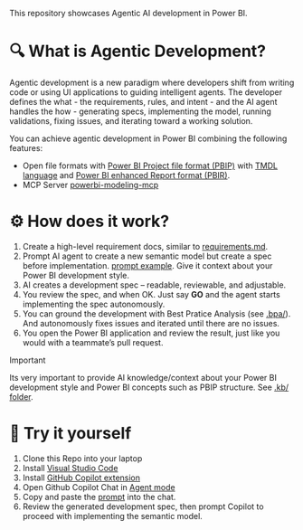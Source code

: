 This repository showcases Agentic AI development in Power BI.

# 🔍 What is Agentic Development?

Agentic development is a new paradigm where developers shift from writing code or using UI applications to guiding intelligent agents. The developer defines the what - the requirements, rules, and intent - and the AI agent handles the how - generating specs, implementing the model, running validations, fixing issues, and iterating toward a working solution. 

You can achieve agentic development in Power BI combining the following features:
- Open file formats with [Power BI Project file format (PBIP)](https://learn.microsoft.com/power-bi/developer/projects/projects-overview) with [TMDL language](https://learn.microsoft.com/analysis-services/tmdl/tmdl-overview) and [Power BI enhanced Report format (PBIR)](https://learn.microsoft.com/en-us/power-bi/developer/projects/projects-report?tabs=v2%2Cdesktop). 
- MCP Server [powerbi-modeling-mcp](https://github.com/microsoft/powerbi-modeling-mcp)

# ⚙️ How does it work?

1. Create a high-level requirement docs, similar to [requirements.md](.input/requirements.md).
2. Prompt AI agent to create a new semantic model but create a spec before implementation. [prompt example](.input/prompt.md). Give it context about your Power BI development style.
3. AI creates a development spec – readable, reviewable, and adjustable.
4. You review the spec, and when OK. Just say **GO** and the agent starts implementing the spec autonomously.
5. You can ground the development with Best Pratice Analysis (see [.bpa/](.bpa/)). And autonomously fixes issues and iterated until there are no issues.
6. You open the Power BI application and review the result, just like you would with a teammate’s pull request.

>[!IMPORTANT]
>Its very important to provide AI knowledge/context about your Power BI development style and Power BI concepts such as PBIP structure. See [.kb/ folder](.kb/).

# 🧪 Try it yourself

1. Clone this Repo into your laptop
2. Install [Visual Studio Code](https://code.visualstudio.com/)
3. Install [GitHub Copilot extension](https://docs.github.com/en/copilot/responsible-use-of-github-copilot-features/responsible-use-of-github-copilot-chat-in-your-ide?tool=vscode)
4. Open Github Copilot Chat in [Agent mode](https://code.visualstudio.com/blogs/2025/02/24/introducing-copilot-agent-mode)
5. Copy and paste the [prompt](.input/prompt.md) into the chat.
6. Review the generated development spec, then prompt Copilot to proceed with implementing the semantic model.

